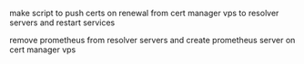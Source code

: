 make script to push certs on renewal from cert manager vps to resolver servers and restart services

remove prometheus from resolver servers and create prometheus server on cert manager vps
